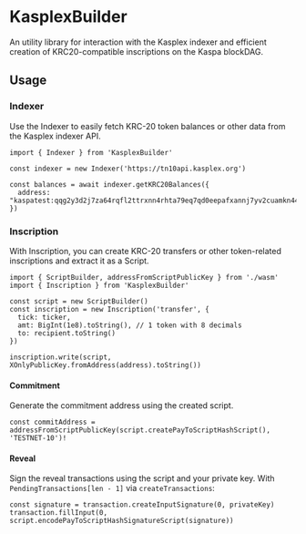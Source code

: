 # KasplexBuilder
An utility library for interaction with the Kasplex indexer and efficient creation of KRC20-compatible inscriptions on the Kaspa blockDAG.

## Usage

### Indexer
Use the Indexer to easily fetch KRC-20 token balances or other data from the Kasplex indexer API.

```tsx
import { Indexer } from 'KasplexBuilder'

const indexer = new Indexer('https://tn10api.kasplex.org')

const balances = await indexer.getKRC20Balances({
  address: "kaspatest:qqg2y3d2j7za64rqfl2ttrxnn4rhta79eq7qd0eepafxannj7yv2cuamkn44r"
})
```

### Inscription
With Inscription, you can create KRC-20 transfers or other token-related inscriptions and extract it as a Script.

```tsx
import { ScriptBuilder, addressFromScriptPublicKey } from './wasm'
import { Inscription } from 'KasplexBuilder'

const script = new ScriptBuilder()
const inscription = new Inscription('transfer', {
  tick: ticker,
  amt: BigInt(1e8).toString(), // 1 token with 8 decimals
  to: recipient.toString()
})

inscription.write(script, XOnlyPublicKey.fromAddress(address).toString())
```

#### Commitment
Generate the commitment address using the created script.

```tsx
const commitAddress = addressFromScriptPublicKey(script.createPayToScriptHashScript(), 'TESTNET-10')!
```

#### Reveal
Sign the reveal transactions using the script and your private key.
With ``PendingTransactions[len - 1]`` via ``createTransactions``:

```tsx
const signature = transaction.createInputSignature(0, privateKey)
transaction.fillInput(0, script.encodePayToScriptHashSignatureScript(signature))  
```